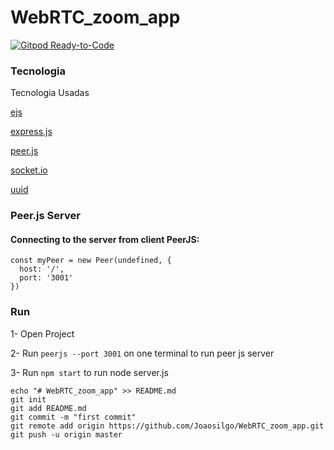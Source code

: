 # WebRTC_zoom_app




[![Gitpod Ready-to-Code](https://img.shields.io/badge/Gitpod-ready--to--code-blue?logo=gitpod)](https://gitpod.io/#https://github.com/Joaosilgo/WebRTC_zoom_app)



### Tecnologia

Tecnologia Usadas

[ejs](https://ejs.co/)
   
[express.js](https://expressjs.com/)
    
[peer.js](https://peerjs.com/)
    
[socket.io](   https://socket.io/)
   
[uuid](   https://www.npmjs.com/package/uuid)
    
### Peer.js Server

#### Connecting to the server from client PeerJS:

```
const myPeer = new Peer(undefined, {
  host: '/',
  port: '3001'
})

```

### Run 

1- Open Project

2- Run `peerjs --port 3001` on one terminal to run peer js server

3- Run `npm start` to run node server.js






```github
echo "# WebRTC_zoom_app" >> README.md
git init
git add README.md
git commit -m "first commit"
git remote add origin https://github.com/Joaosilgo/WebRTC_zoom_app.git
git push -u origin master
   ``` 
   
   
